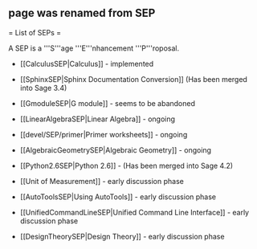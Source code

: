 ## page was renamed from SEP
= List of SEPs =

A SEP is a '''S'''age '''E'''nhancement '''P'''roposal.

 * [[CalculusSEP|Calculus]] - implemented

 * [[SphinxSEP|Sphinx Documentation Conversion]] (Has been merged into Sage 3.4)

 * [[GmoduleSEP|G module]] - seems to be abandoned 

 * [[LinearAlgebraSEP|Linear Algebra]] - ongoing

 * [[devel/SEP/primer|Primer worksheets]] - ongoing

 * [[AlgebraicGeometrySEP|Algebraic Geometry]] - ongoing

 * [[Python2.6SEP|Python 2.6]] - (Has been merged into Sage 4.2)

 * [[Unit of Measurement]] - early discussion phase

 * [[AutoToolsSEP|Using AutoTools]] - early discussion phase

 * [[UnifiedCommandLineSEP|Unified Command Line Interface]] - early discussion phase

 * [[DesignTheorySEP|Design Theory]] - early discussion phase
